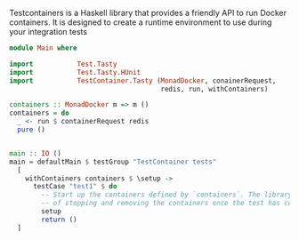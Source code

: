 Testcontainers is a Haskell library that provides a friendly API to run Docker
containers. It is designed to create a runtime environment to use during your
integration tests

``` haskell
module Main where

import           Test.Tasty
import           Test.Tasty.HUnit
import           TestContainer.Tasty (MonadDocker, conainerRequest,
                                      redis, run, withContainers)

containers :: MonadDocker m => m ()
containers = do
  _ <- run $ containerRequest redis
  pure ()


main :: IO ()
main = defaultMain $ testGroup "TestContainer tests"
  [
    withContainers containers $ \setup ->
      testCase "test1" $ do
        -- Start up the containers defined by `containers`. The library takes care
        -- of stopping and removing the containers once the test has completed.
        setup
        return ()
  ]
```
